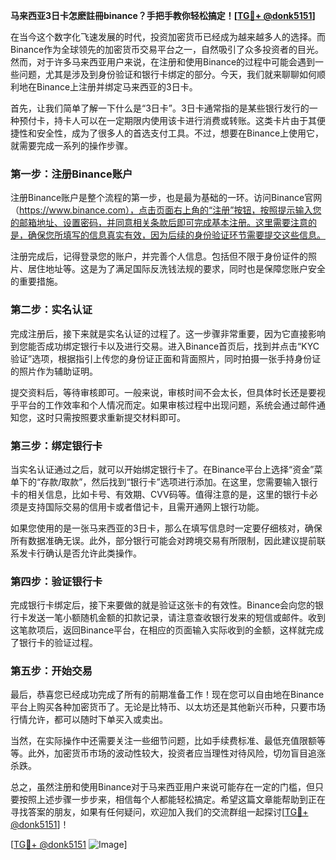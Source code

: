 **马来西亚3日卡怎麽註冊binance？手把手教你轻松搞定！[[TG💪+ @donk5151](https://t.me/s/donk5151)]**

在当今这个数字化飞速发展的时代，投资加密货币已经成为越来越多人的选择。而Binance作为全球领先的加密货币交易平台之一，自然吸引了众多投资者的目光。然而，对于许多马来西亚用户来说，在注册和使用Binance的过程中可能会遇到一些问题，尤其是涉及到身份验证和银行卡绑定的部分。今天，我们就来聊聊如何顺利地在Binance上注册并绑定马来西亚的3日卡。

首先，让我们简单了解一下什么是“3日卡”。3日卡通常指的是某些银行发行的一种预付卡，持卡人可以在一定期限内使用该卡进行消费或转账。这类卡片由于其便捷性和安全性，成为了很多人的首选支付工具。不过，想要在Binance上使用它，就需要完成一系列的操作步骤。

### **第一步：注册Binance账户**
注册Binance账户是整个流程的第一步，也是最为基础的一环。访问Binance官网（https://www.binance.com），点击页面右上角的“注册”按钮，按照提示输入您的邮箱地址、设置密码，并同意相关条款后即可完成基本注册。这里需要注意的是，确保您所填写的信息真实有效，因为后续的身份验证环节需要提交这些信息。

注册完成后，记得登录您的账户，并完善个人信息。包括但不限于身份证件的照片、居住地址等。这是为了满足国际反洗钱法规的要求，同时也是保障您账户安全的重要措施。

### **第二步：实名认证**
完成注册后，接下来就是实名认证的过程了。这一步骤非常重要，因为它直接影响到您能否成功绑定银行卡以及进行交易。进入Binance首页后，找到并点击“KYC验证”选项，根据指引上传您的身份证正面和背面照片，同时拍摄一张手持身份证的照片作为辅助证明。

提交资料后，等待审核即可。一般来说，审核时间不会太长，但具体时长还是要视乎平台的工作效率和个人情况而定。如果审核过程中出现问题，系统会通过邮件通知您，这时只需按照要求重新提交材料即可。

### **第三步：绑定银行卡**
当实名认证通过之后，就可以开始绑定银行卡了。在Binance平台上选择“资金”菜单下的“存款/取款”，然后找到“银行卡”选项进行添加。在这里，您需要输入银行卡的相关信息，比如卡号、有效期、CVV码等。值得注意的是，这里的银行卡必须是支持国际交易的信用卡或者借记卡，且需开通网上银行功能。

如果您使用的是一张马来西亚的3日卡，那么在填写信息时一定要仔细核对，确保所有数据准确无误。此外，部分银行可能会对跨境交易有所限制，因此建议提前联系发卡行确认是否允许此类操作。

### **第四步：验证银行卡**
完成银行卡绑定后，接下来要做的就是验证这张卡的有效性。Binance会向您的银行卡发送一笔小额随机金额的扣款记录，请注意查收银行发来的短信或邮件。收到这笔款项后，返回Binance平台，在相应的页面输入实际收到的金额，这样就完成了银行卡的验证过程。

### **第五步：开始交易**
最后，恭喜您已经成功完成了所有的前期准备工作！现在您可以自由地在Binance平台上购买各种加密货币了。无论是比特币、以太坊还是其他新兴币种，只要市场行情允许，都可以随时下单买入或卖出。

当然，在实际操作中还需要关注一些细节问题，比如手续费标准、最低充值限额等等。此外，加密货币市场的波动性较大，投资者应当理性对待风险，切勿盲目追涨杀跌。

总之，虽然注册和使用Binance对于马来西亚用户来说可能存在一定的门槛，但只要按照上述步骤一步步来，相信每个人都能轻松搞定。希望这篇文章能帮助到正在寻找答案的朋友，如果有任何疑问，欢迎加入我们的交流群组一起探讨[[TG💪+ @donk5151](https://t.me/s/donk5151)]！

[[TG💪+ @donk5151](https://t.me/s/donk5151) ![Image](https://i.postimg.cc/rwNCRYN7/Snipaste-2025-04-30-17-27-05.png)]